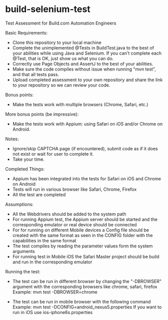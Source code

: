 # build-selenium-test
Test Assessment for Build.com Automation Engineers

Basic Requirements: 
* Clone this repository to your local machine 
* Complete the unimplemented @Tests in BuildTest.java to the best of your abilities while using Java and Selenium. If you can't complete each @Test, that is OK, just show us what you can do.
* Correctly use Page Objects and AssertJ to the best of your abilities.
* Make sure the code compiles without issue when running "mvn test", and that all tests pass. 
* Upload completed assessment to your own repository and share the link to your repository so we can review your code.

Bonus points:
* Make the tests work with multiple browsers (Chrome, Safari, etc.)

More bonus points (be impressive):
* Make the tests work with Appium: using Safari on iOS and/or Chrome on Android. 

Notes:
* Ignore/skip CAPTCHA page (if encountered), submit code as if it does not exist or wait for user to complete it.
* Take your time.


Completed Things:

* Appium has been integrated into the tests for Safari on iOS and Chrome on Android
* Tests will run in various browser like Safari, Chrome, Firefox
* All the test are completed


Assumptions:

* All the Webdrivers should be added to the system path
* For running Appium test, the Appium server should be started and the corresponding emulator or real device should be connected
* For for running on different Mobile devices a Config file should be created with the same format as seen in the CONFIG folder with the capabilities in the same format
* The test compiles by reading the parameter values form the system arguments
* For running test in Mobile iOS the Safari Master project should be build and run in the corresponding emulator


Running the test:

* The test can be run in different browser by changing the "-DBROWSER" argument with the corresponding browsers like chrome, safari, firefox
Example: mvn test -DBROWSER=chrome

* The test can be run in mobile browser with the following command
Example:  mvn test -DCONFIG=android_nexus5.properties
If you want to run in iOS use ios-iphone6s.properties
